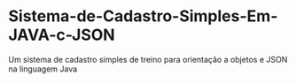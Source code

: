 # Sistema-de-Cadastro-Simples-Em-JAVA-c-JSON
Um sistema de cadastro simples de treino para orientação a objetos e JSON na linguagem Java
